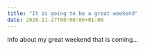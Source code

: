 ```yaml
---
title: "It is going to be a great weekend"
date: 2020-11-27T00:08:06+01:00
---
```


Info about my great weekend that is coming...